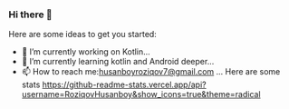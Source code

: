 ### Hi there 👋

Here are some ideas to get you started:

- 🔭 I’m currently working on Kotlin...
- 🌱 I’m currently learning kotlin and Android deeper...
- 📫 How to reach me:husanboyroziqov7@gmail.com ...
Here are some stats
https://github-readme-stats.vercel.app/api?username=RoziqovHusanboy&show_icons=true&theme=radical
